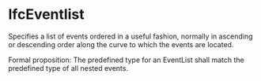 IfcEventlist
============
Specifies a list of events ordered in a useful fashion, normally in ascending
or descending order along the curve to which the events are located.  
  
Formal proposition: The predefined type for an EventList shall match the
predefined type of all nested events.


